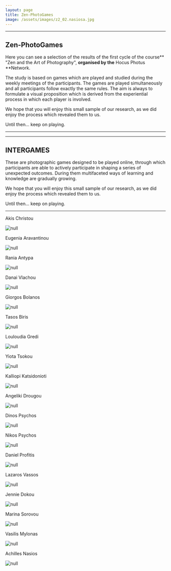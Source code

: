 ```yaml
---
layout: page
title: Zen-PhotoGames
image: /assets/images/z2_02.nasiosa.jpg
---
```

- - -

## **Zen-PhotoGames**

Here you can see a selection of the results of the first cycle of the course** "Zen and the Art of Photography", **organised by the** Hocus Photus **Network.

The study is based on games which are played and studied during the weekly meetings of the participants.  The games are played simultaneously and all participants follow exactly the same rules. The aim is always to formulate a visual proposition which is derived from the experiential process in which each player is involved.

We hope that you will enjoy this small sample of our research, as we did enjoy the process which revealed them to us.

Until then… keep on playing.

- - -

- - -

## **INTERGAMES**

These are photographic games designed to be played online, through which participants are able to actively participate in shaping a series of unexpected outcomes. During them multifaceted ways of learning and knowledge are gradually growing.

We hope that you will enjoy this small sample of our research, as we did enjoy the process which revealed them to us.

Until then… keep on playing.

- - -

Akis Christou

![null](/assets/images/christou.jpg)

Eugenia Aravantinou

![null](/assets/images/aravantinou.jpg)

Rania Antypa

![null](/assets/images/antypa.jpg)

Danai Vlachou

![null](/assets/images/vlachou.jpg)

Giorgos Bolanos

![null](/assets/images/bolanos.jpg)

Tasos Biris

![null](/assets/images/biris.jpg)

Louloudia Gredi

![null](/assets/images/gredilou.jpg)

Yiota Tsokou

![null](/assets/images/tsokou.jpg)

Kalliopi Katsidonioti

![null](/assets/images/katsidonioti.jpg)

Angeliki Drougou

![null](/assets/images/drougou.jpg)

Dinos Psychos

![null](/assets/images/dpsichos.jpg)

Nikos Psychos

![null](/assets/images/psichosn_i-g.jpg)

Daniel Profitis

![null](/assets/images/profitisok.jpg)

Lazaros Vassos

![null](/assets/images/vassosl-i-g.jpg)

Jennie Dokou

![null](/assets/images/dokou.jpg)

Marina Sorovou

![null](/assets/images/sorovouok.jpg)

Vasilis Mylonas

![null](/assets/images/mylonas.jpg)

Achilles Nasios

![null](/assets/images/nasiosa.jpg)
